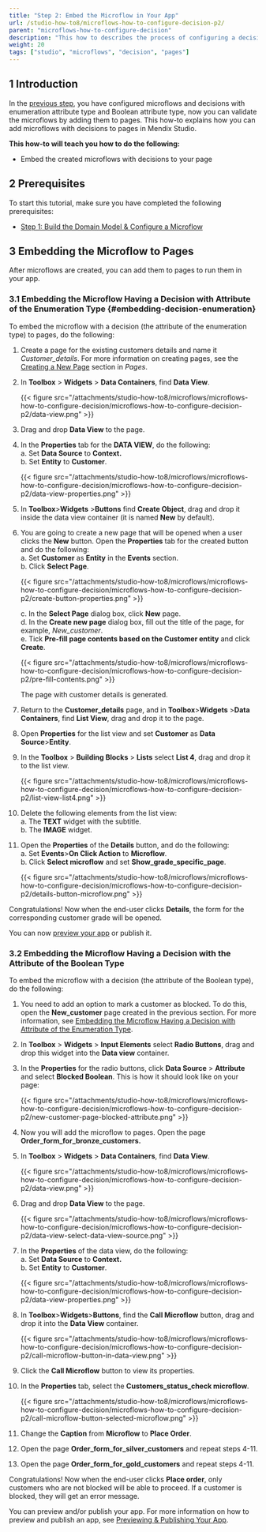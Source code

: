 ```yaml
---
title: "Step 2: Embed the Microflow in Your App"
url: /studio-how-to8/microflows-how-to-configure-decision-p2/
parent: "microflows-how-to-configure-decision"
description: "This how to describes the process of configuring a decision in in Mendix Studio."
weight: 20
tags: ["studio", "microflows", "decision", "pages"]
---
```


## 1 Introduction 

In the [previous step](/studio-how-to8/microflows-how-to-configure-decision-p1/), you have configured microflows and decisions with enumeration attribute type and Boolean attribute type, now you can validate the microflows by adding them to pages. This how-to explains how you can add microflows with decisions to pages in Mendix Studio. 

**This how-to will teach you how to do the following:**

* Embed the created microflows with decisions to your page

## 2 Prerequisites 

To start this tutorial, make sure you have completed the following prerequisites:

* [Step 1: Build the Domain Model & Configure a Microflow](/studio-how-to8/microflows-how-to-configure-decision-p1/)

## 3 Embedding the Microflow to Pages   

After microflows are created, you can add them to pages to run them in your app. 

### 3.1 Embedding the Microflow Having a Decision with Attribute of the Enumeration Type {#embedding-decision-enumeration} 

To embed the microflow with a decision (the attribute of the enumeration type) to pages, do the following:

1. Create a page for the existing customers details and name it *Customer_details*. For more information on creating pages, see the [Creating a New Page](/studio8/page-editor/) section in *Pages*.
2.  In **Toolbox** > **Widgets** > **Data Containers**, find **Data View**.

    {{< figure src="/attachments/studio-how-to8/microflows/microflows-how-to-configure-decision/microflows-how-to-configure-decision-p2/data-view.png" >}}

3. Drag and drop **Data View** to the page.
4.  In the **Properties** tab for the **DATA VIEW**, do the following:<br/> 
    a. Set **Data Source** to **Context.**<br/>
    b. Set **Entity** to **Customer**.

    {{< figure src="/attachments/studio-how-to8/microflows/microflows-how-to-configure-decision/microflows-how-to-configure-decision-p2/data-view-properties.png" >}}

5. In **Toolbox**>**Widgets** >**Buttons** find **Create Object**, drag and drop it inside the data view container (it is named **New** by default).
6.  You are going to create a new page that will be opened when a user clicks the **New** button. Open the **Properties** tab for the created button and do the following:<br/>
    a. Set **Customer** as **Entity** in the **Events** section.<br/>
    b. Click **Select Page**.<br/>

    {{< figure src="/attachments/studio-how-to8/microflows/microflows-how-to-configure-decision/microflows-how-to-configure-decision-p2/create-button-properties.png" >}} <br/>

    c. In the **Select Page** dialog box, click **New** page.<br/>
    d. In the **Create new page** dialog box, fill out the title of the page, for example, *New_customer*. <br/>
    e. Tick **Pre-fill page contents based on the Customer entity** and click **Create**.

    {{< figure src="/attachments/studio-how-to8/microflows/microflows-how-to-configure-decision/microflows-how-to-configure-decision-p2/pre-fill-contents.png" >}} 

    The page with customer details is generated.
7. Return to the **Customer_details** page, and in **Toolbox**>**Widgets** >**Data Containers**, find **List View**, drag and drop it to the page.
8. Open **Properties** for the list view and set **Customer** as **Data Source**>**Entity**.
9.  In the **Toolbox** > **Building Blocks** > **Lists** select **List 4**, drag and drop it to the list view. 

    {{< figure src="/attachments/studio-how-to8/microflows/microflows-how-to-configure-decision/microflows-how-to-configure-decision-p2/list-view-list4.png" >}} 

10. Delete the following elements from the list view:<br/>
    a. The **TEXT** widget with the subtitle. <br/>
    b. The **IMAGE** widget.<br/>
11. Open the **Properties** of the **Details** button, and do the following:<br/>
    a. Set **Events**>**On Click Action** to **Microflow**.<br/>
    b. Click **Select microflow** and set **Show_grade_specific_page**.

    {{< figure src="/attachments/studio-how-to8/microflows/microflows-how-to-configure-decision/microflows-how-to-configure-decision-p2/details-button-microflow.png" >}} 

Congratulations! Now when the end-user clicks **Details**, the form for the corresponding customer grade will be opened. 

You can now [preview your app](/studio8/publishing-app/) or publish it.

### 3.2 Embedding the Microflow Having a Decision with the Attribute of the Boolean Type 

To embed the microflow with a decision (the attribute of the Boolean type), do the following:

1. You need to add an option to mark a customer as blocked. To do this, open the **New_customer** page created in the previous section. For more information, see [Embedding the Microflow Having a Decision with Attribute of the Enumeration Type](#embedding-decision-enumeration).
2. In **Toolbox** > **Widgets** > **Input Elements** select **Radio Buttons**, drag and drop this widget into the **Data view** container.
3.  In the **Properties** for the radio buttons, click **Data Source** > **Attribute** and select **Blocked Boolean**. This is how it should look like on your page: 

    {{< figure src="/attachments/studio-how-to8/microflows/microflows-how-to-configure-decision/microflows-how-to-configure-decision-p2/new-customer-page-blocked-attribute.png" >}}

4. Now you will add the microflow to pages. Open the page **Order_form_for_bronze_customers.**
5.  In **Toolbox** > **Widgets** > **Data Containers**, find **Data View**. 

    {{< figure src="/attachments/studio-how-to8/microflows/microflows-how-to-configure-decision/microflows-how-to-configure-decision-p2/data-view.png" >}}

6.  Drag and drop **Data View** to the page.

    {{< figure src="/attachments/studio-how-to8/microflows/microflows-how-to-configure-decision/microflows-how-to-configure-decision-p2/data-view-select-data-view-source.png" >}}

7.  In the **Properties** of the data view, do the following:<br/>
    a. Set **Data Source** to **Context.**<br/>
    b. Set **Entity** to **Customer**.

    {{< figure src="/attachments/studio-how-to8/microflows/microflows-how-to-configure-decision/microflows-how-to-configure-decision-p2/data-view-properties.png" >}}

8.  In **Toolbox**>**Widgets**>**Buttons**, find the **Call Microflow** button, drag and drop it into the **Data View** container. 

    {{< figure src="/attachments/studio-how-to8/microflows/microflows-how-to-configure-decision/microflows-how-to-configure-decision-p2/call-microflow-button-in-data-view.png" >}}

9. Click the **Call Microflow** button to view its properties. 
10. In the **Properties** tab, select the **Customers_status_check microflow**. 

    {{< figure src="/attachments/studio-how-to8/microflows/microflows-how-to-configure-decision/microflows-how-to-configure-decision-p2/call-microflow-button-selected-microflow.png" >}}

11. Change the **Caption** from **Microflow** to **Place Order**. 
12. Open the page **Order_form_for_silver_customers** and repeat steps 4-11.
13. Open the page **Order_form_for_gold_customers** and repeat steps 4-11.

Congratulations! Now when the end-user clicks **Place order**, only customers who are not blocked will be able to proceed. If a customer is blocked, they will get an error message. 

You can preview and/or publish your app. For more information on how to preview and publish an app, see [Previewing & Publishing Your App](/studio8/publishing-app/).
